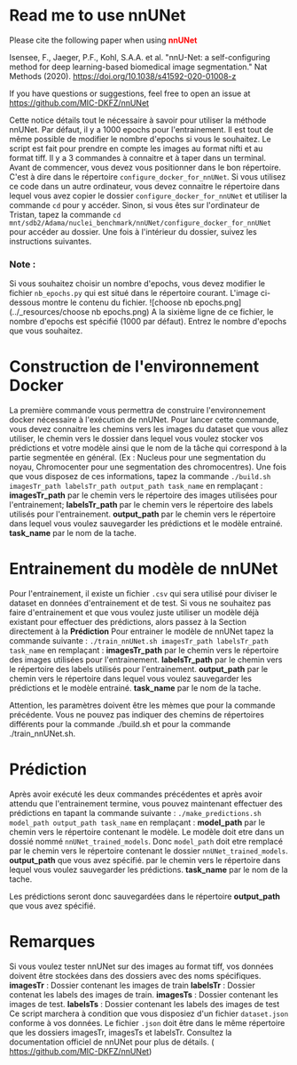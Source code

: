 # Read me to use nnUNet
Please cite the following paper when using <font color='red'>**nnUNet**</font>

Isensee, F., Jaeger, P.F., Kohl, S.A.A. et al. "nnU-Net: a self-configuring method for deep learning-based biomedical image segmentation." Nat Methods (2020). https://doi.org/10.1038/s41592-020-01008-z

If you have questions or suggestions, feel free to open an issue at https://github.com/MIC-DKFZ/nnUNet

Cette notice détails tout le nécessaire à savoir pour utiliser la méthode nnUNet.
Par défaut, il y a 1000 epochs pour l'entrainement. Il est tout de même possible de modifier le nombre d'epochs si vous le souhaitez. Le script est fait pour prendre en compte les images au format nifti et au format tiff.
Il y a 3 commandes à connaitre et à taper dans un terminal. Avant de commencer, vous devez vous positionner dans le bon répertoire. C'est à dire dans le répertoire  ``configure_docker_for_nnUNet``. 
Si vous utilisez ce code dans un autre ordinateur, vous devez connaitre le répertoire dans lequel vous avez copier le dossier ``configure_docker_for_nnUNet`` et utiliser la commande ``cd`` pour y accéder. 
Sinon, si vous êtes sur l'ordinateur de Tristan, tapez la commande
``cd mnt/sdb2/Adama/nuclei_benchmark/nnUNet/configure_docker_for_nnUNet`` pour accéder au dossier. Une fois à l'intérieur du dossier, suivez les instructions suivantes.

### Note : 
Si vous souhaitez choisir un nombre d'epochs, vous devez modifier le fichier ``nb_epochs.py`` qui est situé dans le répertoire courant. L'image ci-dessous montre le contenu du fichier. 
![choose nb epochs.png](../_resources/choose nb epochs.png)
A la sixième ligne de ce fichier, le nombre d'epochs est spécifié (1000 par défaut). Entrez le nombre d'epochs que vous souhaitez.

# Construction de l'environnement Docker
La première commande vous permettra de construire l'environnement docker nécessaire à l'exécution de nnUNet. Pour lancer cette commande, vous devez connaitre les chemins vers les images du dataset que vous allez utiliser, le chemin vers le dossier dans lequel vous voulez stocker vos prédictions et votre modèle ainsi que le nom de la tâche qui correspond à la partie segmentée en général. (Ex : Nucleus pour une segmentation du noyau, Chromocenter pour une segmentation des chromocentres).
Une fois que vous disposez de ces informations, tapez la commande
``./build.sh imagesTr_path labelsTr_path output_path task_name`` en remplaçant  :
**imagesTr_path** par le chemin vers le répertoire des images utilisées pour l'entrainement; 
**labelsTr_path**  par le chemin vers le répertoire des labels utilisés pour l'entrainement.
**output_path** par le chemin vers le répertoire dans lequel vous voulez sauvegarder les prédictions et le modèle entrainé.
**task_name** par le nom de la tache.

# Entrainement du modèle de nnUNet
Pour l'entrainement, il existe un fichier ``.csv`` qui sera utilisé pour diviser le dataset en données d'entrainement et de test.
Si vous ne souhaitez pas faire d'entrainement et que vous voulez juste utiliser un modèle déjà existant pour effectuer des prédictions, alors passez à la Section directement à la **Prédiction**
Pour entrainer le modèle de nnUNet tapez la commande suivante :
``./train_nnUNet.sh imagesTr_path labelsTr_path task_name`` en remplaçant :
**imagesTr_path** par le chemin vers le répertoire des images utilisées pour l'entrainement.
**labelsTr_path** par le chemin vers le répertoire des labels utilisés pour l'entrainement.
**output_path** par le chemin vers le répertoire dans lequel vous voulez sauvegarder les prédictions et le modèle entrainé.
**task_name** par le nom de la tache.

Attention, les paramètres doivent être les mèmes que pour la commande précédente. Vous ne pouvez pas indiquer des chemins de répertoires différents pour la commande ./build.sh et pour la commande ./train_nnUNet.sh.

# Prédiction
Après avoir exécuté les deux commandes précédentes et après avoir attendu que l'entrainement termine, vous pouvez maintenant effectuer des prédictions en tapant la commande suivante :
``./make_predictions.sh model_path output_path task_name`` en remplaçant :
**model_path** par le chemin vers le répertoire contenant le modèle. Le modèle doit etre dans un dossié nommé ``nnUNet_trained_models``. Donc ``model_path`` doit etre remplacé par le chemin vers le répertoire contenant le dossier ``nnUNet_trained_models``.
**output_path** que vous avez spécifié. par le chemin vers le répertoire dans lequel vous voulez sauvegarder les prédictions.
**task_name** par le nom de la tache.

Les prédictions seront donc sauvegardées dans le répertoire **output_path** que vous avez spécifié.

# Remarques
Si vous voulez tester nnUNet sur des images au format tiff, vos données doivent être stockées dans des dossiers avec des noms spécifiques. 
**imagesTr** : Dossier contenant les images de train
**labelsTr** : Dossier contenat les labels des images de train.
**imagesTs** : Dossier contenant les images de test.
**labelsTs** : Dossier contenant les labels des images de test
Ce script marchera à condition que vous disposiez d'un fichier ``dataset.json`` conforme à vos données. Le fichier ``.json`` doit être dans le même répertoire que les dossiers imagesTr, imagesTs et labelsTr.
Consultez la documentation officiel de nnUNet pour plus de détails. ( https://github.com/MIC-DKFZ/nnUNet)